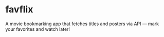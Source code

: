 # favflix

A movie bookmarking app that fetches titles and posters via API — mark your favorites and watch later!
